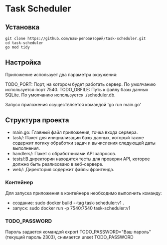 # Task Scheduler

## Установка

```
git clone https://github.com/ваш-репозиторий/task-scheduler.git
cd task-scheduler
go mod tidy
```

## Настройка
Приложение использует два параметра окружения:

TODO_PORT: Порт, на котором будет работать сервер. По умолчанию используется порт 7540.
TODO_DBFILE: Путь к файлу базы данных SQLite. По умолчанию используется ./scheduler.db.

Запуск приложения осуществляется командой 'go run main.go'

## Структура проекта

- main.go: Главный файл приложения, точка входа сервера.
- task/: Пакет для инициализации базы данных, который также содержит логику обработки задач и вычисления следующей даты выполнения.
- handlers/: Пакет с обработчиками API запросов.
- tests/:В директории находятся тесты для проверки API, которое должно быть реализовано в веб-сервере.
- web/: Директория содержит файлы фронтенда.

### Контейнер
Для запуска приложения в контейнере необходимо выполнить команду:
- создание: sudo docker build --tag task-scheduler:v1 .
- запуск: sudo docker run -p 7540:7540 task-scheduler:v1
### TODO_PASSWORD
Пароль задается командой export TODO_PASSWORD="Ваш пароль" (текущий пароль 2303), снимается unset TODO_PASSWORD
